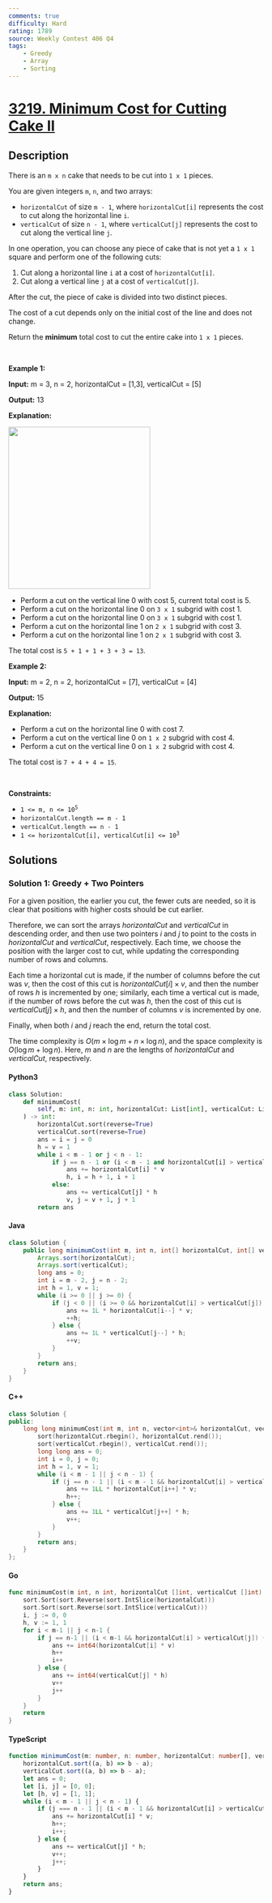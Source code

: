 ```yaml
---
comments: true
difficulty: Hard
rating: 1789
source: Weekly Contest 406 Q4
tags:
    - Greedy
    - Array
    - Sorting
---
```


<!-- problem:start -->

# [3219. Minimum Cost for Cutting Cake II](https://leetcode.com/problems/minimum-cost-for-cutting-cake-ii)

## Description

<!-- description:start -->

<p>There is an <code>m x n</code> cake that needs to be cut into <code>1 x 1</code> pieces.</p>

<p>You are given integers <code>m</code>, <code>n</code>, and two arrays:</p>

<ul>
	<li><code>horizontalCut</code> of size <code>m - 1</code>, where <code>horizontalCut[i]</code> represents the cost to cut along the horizontal line <code>i</code>.</li>
	<li><code>verticalCut</code> of size <code>n - 1</code>, where <code>verticalCut[j]</code> represents the cost to cut along the vertical line <code>j</code>.</li>
</ul>

<p>In one operation, you can choose any piece of cake that is not yet a <code>1 x 1</code> square and perform one of the following cuts:</p>

<ol>
	<li>Cut along a horizontal line <code>i</code> at a cost of <code>horizontalCut[i]</code>.</li>
	<li>Cut along a vertical line <code>j</code> at a cost of <code>verticalCut[j]</code>.</li>
</ol>

<p>After the cut, the piece of cake is divided into two distinct pieces.</p>

<p>The cost of a cut depends only on the initial cost of the line and does not change.</p>

<p>Return the <strong>minimum</strong> total cost to cut the entire cake into <code>1 x 1</code> pieces.</p>

<p>&nbsp;</p>
<p><strong class="example">Example 1:</strong></p>

<div class="example-block">
<p><strong>Input:</strong> <span class="example-io">m = 3, n = 2, horizontalCut = [1,3], verticalCut = [5]</span></p>

<p><strong>Output:</strong> <span class="example-io">13</span></p>

<p><strong>Explanation:</strong></p>

<p><img alt="" src="https://fastly.jsdelivr.net/gh/doocs/leetcode@main/solution/3200-3299/3219.Minimum%20Cost%20for%20Cutting%20Cake%20II/images/ezgifcom-animated-gif-maker-1.gif" style="width: 280px; height: 320px;" /></p>

<ul>
	<li>Perform a cut on the vertical line 0 with cost 5, current total cost is 5.</li>
	<li>Perform a cut on the horizontal line 0 on <code>3 x 1</code> subgrid with cost 1.</li>
	<li>Perform a cut on the horizontal line 0 on <code>3 x 1</code> subgrid with cost 1.</li>
	<li>Perform a cut on the horizontal line 1 on <code>2 x 1</code> subgrid with cost 3.</li>
	<li>Perform a cut on the horizontal line 1 on <code>2 x 1</code> subgrid with cost 3.</li>
</ul>

<p>The total cost is <code>5 + 1 + 1 + 3 + 3 = 13</code>.</p>
</div>

<p><strong class="example">Example 2:</strong></p>

<div class="example-block">
<p><strong>Input:</strong> <span class="example-io">m = 2, n = 2, horizontalCut = [7], verticalCut = [4]</span></p>

<p><strong>Output:</strong> <span class="example-io">15</span></p>

<p><strong>Explanation:</strong></p>

<ul>
	<li>Perform a cut on the horizontal line 0 with cost 7.</li>
	<li>Perform a cut on the vertical line 0 on <code>1 x 2</code> subgrid with cost 4.</li>
	<li>Perform a cut on the vertical line 0 on <code>1 x 2</code> subgrid with cost 4.</li>
</ul>

<p>The total cost is <code>7 + 4 + 4 = 15</code>.</p>
</div>

<p>&nbsp;</p>
<p><strong>Constraints:</strong></p>

<ul>
	<li><code>1 &lt;= m, n &lt;= 10<sup>5</sup></code></li>
	<li><code>horizontalCut.length == m - 1</code></li>
	<li><code>verticalCut.length == n - 1</code></li>
	<li><code>1 &lt;= horizontalCut[i], verticalCut[i] &lt;= 10<sup>3</sup></code></li>
</ul>

<!-- description:end -->

## Solutions

<!-- solution:start -->

### Solution 1: Greedy + Two Pointers

For a given position, the earlier you cut, the fewer cuts are needed, so it is clear that positions with higher costs should be cut earlier.

Therefore, we can sort the arrays $\textit{horizontalCut}$ and $\textit{verticalCut}$ in descending order, and then use two pointers $i$ and $j$ to point to the costs in $\textit{horizontalCut}$ and $\textit{verticalCut}$, respectively. Each time, we choose the position with the larger cost to cut, while updating the corresponding number of rows and columns.

Each time a horizontal cut is made, if the number of columns before the cut was $v$, then the cost of this cut is $\textit{horizontalCut}[i] \times v$, and then the number of rows $h$ is incremented by one; similarly, each time a vertical cut is made, if the number of rows before the cut was $h$, then the cost of this cut is $\textit{verticalCut}[j] \times h$, and then the number of columns $v$ is incremented by one.

Finally, when both $i$ and $j$ reach the end, return the total cost.

The time complexity is $O(m \times \log m + n \times \log n)$, and the space complexity is $O(\log m + \log n)$. Here, $m$ and $n$ are the lengths of $\textit{horizontalCut}$ and $\textit{verticalCut}$, respectively.

<!-- tabs:start -->

#### Python3

```python
class Solution:
    def minimumCost(
        self, m: int, n: int, horizontalCut: List[int], verticalCut: List[int]
    ) -> int:
        horizontalCut.sort(reverse=True)
        verticalCut.sort(reverse=True)
        ans = i = j = 0
        h = v = 1
        while i < m - 1 or j < n - 1:
            if j == n - 1 or (i < m - 1 and horizontalCut[i] > verticalCut[j]):
                ans += horizontalCut[i] * v
                h, i = h + 1, i + 1
            else:
                ans += verticalCut[j] * h
                v, j = v + 1, j + 1
        return ans
```

#### Java

```java
class Solution {
    public long minimumCost(int m, int n, int[] horizontalCut, int[] verticalCut) {
        Arrays.sort(horizontalCut);
        Arrays.sort(verticalCut);
        long ans = 0;
        int i = m - 2, j = n - 2;
        int h = 1, v = 1;
        while (i >= 0 || j >= 0) {
            if (j < 0 || (i >= 0 && horizontalCut[i] > verticalCut[j])) {
                ans += 1L * horizontalCut[i--] * v;
                ++h;
            } else {
                ans += 1L * verticalCut[j--] * h;
                ++v;
            }
        }
        return ans;
    }
}
```

#### C++

```cpp
class Solution {
public:
    long long minimumCost(int m, int n, vector<int>& horizontalCut, vector<int>& verticalCut) {
        sort(horizontalCut.rbegin(), horizontalCut.rend());
        sort(verticalCut.rbegin(), verticalCut.rend());
        long long ans = 0;
        int i = 0, j = 0;
        int h = 1, v = 1;
        while (i < m - 1 || j < n - 1) {
            if (j == n - 1 || (i < m - 1 && horizontalCut[i] > verticalCut[j])) {
                ans += 1LL * horizontalCut[i++] * v;
                h++;
            } else {
                ans += 1LL * verticalCut[j++] * h;
                v++;
            }
        }
        return ans;
    }
};
```

#### Go

```go
func minimumCost(m int, n int, horizontalCut []int, verticalCut []int) (ans int64) {
	sort.Sort(sort.Reverse(sort.IntSlice(horizontalCut)))
	sort.Sort(sort.Reverse(sort.IntSlice(verticalCut)))
	i, j := 0, 0
	h, v := 1, 1
	for i < m-1 || j < n-1 {
		if j == n-1 || (i < m-1 && horizontalCut[i] > verticalCut[j]) {
			ans += int64(horizontalCut[i] * v)
			h++
			i++
		} else {
			ans += int64(verticalCut[j] * h)
			v++
			j++
		}
	}
	return
}
```

#### TypeScript

```ts
function minimumCost(m: number, n: number, horizontalCut: number[], verticalCut: number[]): number {
    horizontalCut.sort((a, b) => b - a);
    verticalCut.sort((a, b) => b - a);
    let ans = 0;
    let [i, j] = [0, 0];
    let [h, v] = [1, 1];
    while (i < m - 1 || j < n - 1) {
        if (j === n - 1 || (i < m - 1 && horizontalCut[i] > verticalCut[j])) {
            ans += horizontalCut[i] * v;
            h++;
            i++;
        } else {
            ans += verticalCut[j] * h;
            v++;
            j++;
        }
    }
    return ans;
}
```

<!-- tabs:end -->

<!-- solution:end -->

<!-- problem:end -->
